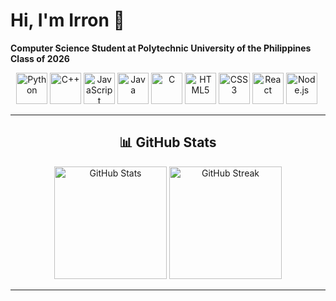 # Hi, I'm Irron 👋

**Computer Science Student at Polytechnic University of the Philippines Class of 2026**

<div align="center">

  <img src="https://cdn.jsdelivr.net/gh/devicons/devicon/icons/python/python-original.svg" alt="Python" width="50" height="50"/>
  <img src="https://cdn.jsdelivr.net/gh/devicons/devicon/icons/cplusplus/cplusplus-original.svg" alt="C++" width="50" height="50"/>
  <img src="https://cdn.jsdelivr.net/gh/devicons/devicon/icons/javascript/javascript-original.svg" alt="JavaScript" width="50" height="50"/>
  <img src="https://cdn.jsdelivr.net/gh/devicons/devicon/icons/java/java-original.svg" alt="Java" width="50" height="50"/>
  <img src="https://cdn.jsdelivr.net/gh/devicons/devicon/icons/c/c-original.svg" alt="C" width="50" height="50"/>
  <img src="https://cdn.jsdelivr.net/gh/devicons/devicon/icons/html5/html5-original.svg" alt="HTML5" width="50" height="50"/>
  <img src="https://cdn.jsdelivr.net/gh/devicons/devicon/icons/css3/css3-original.svg" alt="CSS3" width="50" height="50"/>
  <img src="https://cdn.jsdelivr.net/gh/devicons/devicon/icons/react/react-original.svg" alt="React" width="50" height="50"/>
  <img src="https://cdn.jsdelivr.net/gh/devicons/devicon/icons/nodejs/nodejs-original.svg" alt="Node.js" width="50" height="50"/>
  <img
</div>

---

## 📊 GitHub Stats

<div align="center">
  <img src="https://github-readme-stats.vercel.app/api?username=Eronixy&show_icons=true&theme=tokyonight&hide_border=true&count_private=true&hide_rank=true" alt="GitHub Stats" height="180">
  <img src="https://github-readme-streak-stats.herokuapp.com/?user=Eronixy&theme=tokyonight&hide_border=true" alt="GitHub Streak" height="180">
</div>

---
